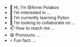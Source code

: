 - 👋 Hi, I’m @Anrei Polakov
- 👀 I’m interested in ...
- 🌱 I’m currently learning Pyton
- 💞️ I’m looking to collaborate on ...
- 📫 How to reach me ...
- 😄 Pronouns: ...
- ⚡ Fun fact: ...

<!---
AnreiPolaykov/AnreiPolaykov is a ✨ special ✨ repository because its `README.md` (this file) appears on your GitHub profile.
You can click the Preview link to take a look at your changes.
--->
